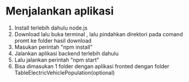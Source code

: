 # Menjalankan aplikasi
1. Install terlebih dahulu node.js
2. Download lalu buka terminal , lalu pindahkan direktori pada comand promt ke folder hasil download
3. Masukan perintah "npm install"
4. Jalankan aplikasi backend terlebih dahulu
5. Lalu jalankan perintah "npm start"
6. Bisa dimasukan 1 folder dengan aplikasi fronted dengan folder TableElectricVehiclePopulation(optional)